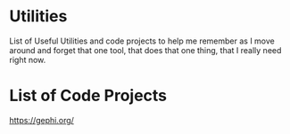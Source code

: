 # Utilities
List of Useful Utilities and code projects to help me remember as I move around and forget that one tool, that does that one thing, that I really need right now. 


# List of Code Projects
https://gephi.org/
